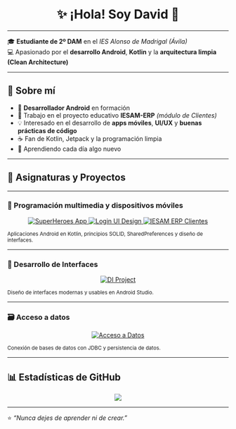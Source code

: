 <h1 align="center">✨ ¡Hola! Soy David 🚀</h1>

---

🎓 **Estudiante de 2º DAM** en el *IES Alonso de Madrigal (Ávila)*  
💻 Apasionado por el **desarrollo Android**, **Kotlin** y la **arquitectura limpia (Clean Architecture)**  

---

## 💫 Sobre mí

- 📱 **Desarrollador Android** en formación  
- 🧩 Trabajo en el proyecto educativo **IESAM-ERP** *(módulo de Clientes)*  
- 💡 Interesado en el desarrollo de **apps móviles**, **UI/UX** y **buenas prácticas de código**  
- ☕ Fan de Kotlin, Jetpack y la programación limpia  
- 🚀 Aprendiendo cada día algo nuevo  

---

## 🚀 Asignaturas y Proyectos

---


### 📲 Programación multimedia y dispositivos móviles
<p align="center">
  <a href="https://github.com/davidgal22/SuperheroesDesarrolloInterfaces">
    <img src="https://img.shields.io/badge/SuperHeroes--App--Kotlin-0078d7?style=for-the-badge&logo=kotlin&logoColor=white" alt="SuperHeroes App">
  </a>
  <a href="https://github.com/davidgal22/DIIconos">
    <img src="https://img.shields.io/badge/Login--UI--Design-0078d7?style=for-the-badge&logo=androidstudio&logoColor=white" alt="Login UI Design">
  </a>
  <a href="https://github.com/davidgal22/IESAM-ERP">
    <img src="https://img.shields.io/badge/IESAM--ERP--Clientes--Module-0078d7?style=for-the-badge&logo=gradle&logoColor=white" alt="IESAM ERP Clientes">
  </a>
</p>
<sub>Aplicaciones Android en Kotlin, principios SOLID, SharedPreferences y diseño de interfaces.</sub>

---
### 🎨 Desarrollo de Interfaces
<p align="center">
  <a href="https://github.com/davidgal22/DIIconos">
    <img src="https://img.shields.io/badge/Diseño--de--Interfaces-ffd60a?style=for-the-badge&logo=android&logoColor=black" alt="DI Project">
  </a>
</p>
<sub>Diseño de interfaces modernas y usables en Android Studio.</sub>

---


### 🗃️ Acceso a datos
<p align="center">
  <a href="https://github.com/davidgal22/AccesoDatos810">
    <img src="https://img.shields.io/badge/Acceso--a--Datos--Prácticas-d00000?style=for-the-badge&logo=postgresql&logoColor=white" alt="Acceso a Datos">
  </a>
</p>
<sub>Conexión de bases de datos con JDBC y persistencia de datos.</sub>

---

## 📊 Estadísticas de GitHub
<p align="center">
  <img src="https://github-readme-stats.vercel.app/api/top-langs/?username=davidgal22&layout=compact&theme=dracula&cache_bust=20251031" />
</p>

---

⭐ *“Nunca dejes de aprender ni de crear.”*

